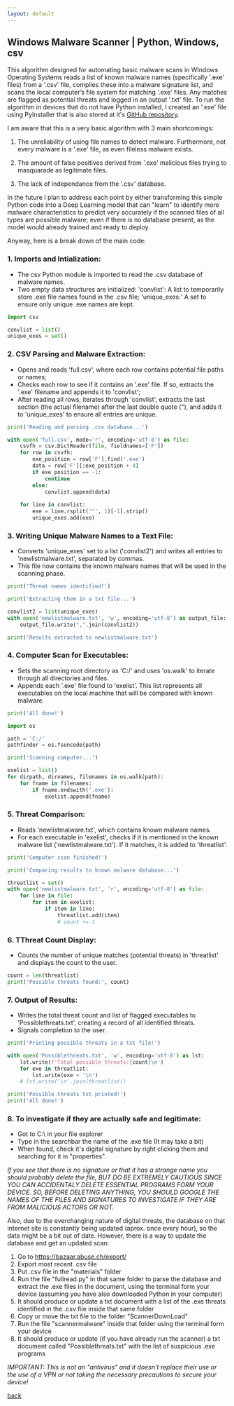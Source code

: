 ```yaml
---
layout: default
---
```


## Windows Malware Scanner | Python, Windows, csv

This algorithm designed for automating basic malware scans in WIndows Operating Systems reads a list of known malware names (specifically '.exe' files) from a '.csv' file, compiles these into a malware signature list, and scans the local computer’s file system for matching '.exe' files. Any matches are flagged as potential threats and logged in an output '.txt' file. To run the algorithm in devices that do not have Python installed, I created an '.exe' file using PyInstaller that is also stored at it's [GitHub repository](https://github.com/Rafael-Santamaria-Ortega/Malware_Detection_Algorithm).

I am aware that this is a very basic algorithm with 3 main shortcomings: 

1. The unreliability of using file names to detect malware. Furthermore, not every malware is a '.exe' file, as even fileless malware exists. 

2. The amount of false positives derived from '.exe' malicious files trying to masquarade as legitimate files.

3. The lack of independance from the '.csv' database.

In the future I plan to address each point by either transforming this simple Python code into a Deep Learning model that can "learn" to identify more malware characteristics to predict very accurately if the scanned files of all types are possible malware; even if there is no database present, as the model would already trained and ready to deploy. 

Anyway, here is a break down of the main code: 

### 1. Imports and Intialization:

* The csv Python module is imported to read the .csv database of malware names.
* Two empty data structures are initialized: 'convlist': A list to temporarily store .exe file names found in the .csv file; 'unique_exes:' A set to ensure only unique .exe names are kept.

```python
import csv

convlist = list()
unique_exes = set()
```

### 2. CSV Parsing and Malware Extraction:

* Opens and reads 'full.csv', where each row contains potential file paths or names;
* Checks each row to see if it contains an '.exe' file. If so, extracts the '.exe' filename and appends it to 'convlist';
* After reading all rows, iterates through 'convlist', extracts the last section (the actual filename) after the last double quote ("), and adds it to 'unique_exes' to ensure all entries are unique.

```python
print('Reading and parsing .csv database...')

with open('full.csv', mode='r', encoding='utf-8') as file:
    csvfh = csv.DictReader(file, fieldnames=['F'])
    for row in csvfh:
        exe_position = row['F'].find('.exe')
        data = row['F'][:exe_position + 4]
        if exe_position == -1:
            continue
        else:
            convlist.append(data)
    
    for line in convlist:
        exe = line.rsplit('"', 1)[-1].strip()
        unique_exes.add(exe)
```

### 3. Writing Unique Malware Names to a Text File:

* Converts 'unique_exes' set to a list ('convlist2') and writes all entries to 'newlistmalware.txt', separated by commas.
* This file now contains the known malware names that will be used in the scanning phase.

```python
print('Threat names identified!')

print('Extracting them in a txt file...')

convlist2 = list(unique_exes)
with open('newlistmalware.txt', 'w', encoding='utf-8') as output_file:
    output_file.write(",".join(convlist2))

print('Results extracted to newlistmalware.txt')
```

### 4. Computer Scan for Executables:

* Sets the scanning root directory as 'C:/' and uses 'os.walk' to iterate through all directories and files.
* Appends each '.exe' file found to 'exelist'. This list represents all executables on the local machine that will be compared with known malware.

```python
print('All done!')

import os

path = 'C:/'
pathfinder = os.fsencode(path)

print('Scanning computer...')

exelist = list()
for dirpath, dirnames, filenames in os.walk(path):
    for fname in filenames:
        if fname.endswith('.exe'):
            exelist.append(fname)
```

### 5. Threat Comparison:

* Reads 'newlistmalware.txt', which contains known malware names.
* For each executable in 'exelist', checks if it is mentioned in the known malware list ('newlistmalware.txt'). If it matches, it is added to 'threatlist'.

```python
print('Computer scan finished!')

print('Comparing results to known malware database...')

threatlist = set()
with open('newlistmalware.txt', 'r', encoding='utf-8') as file:
    for line in file:
        for item in exelist:
            if item in line:
                threatlist.add(item)
                # count += 1
```

### 6. TThreat Count Display:

* Counts the number of unique matches (potential threats) in 'threatlist' and displays the count to the user.

```python
count = len(threatlist)
print('Possible threats found:', count)
```

### 7. Output of Results:

* Writes the total threat count and list of flagged executables to 'Possiblethreats.txt', creating a record of all identified threats.
* Signals completion to the user.

```python
print('Printing possible threats in a txt file!')

with open('Possiblethreats.txt', 'w', encoding='utf-8') as lst:
    lst.write(f'Total possible threats:{count}\n')
    for exe in threatlist:
        lst.write(exe + '\n')
    # lst.write('\n'.join(threatlist))

print('Possible threats txt printed!')
print('All done!')
```

### 8. To investigate if they are actually safe and legitimate:

* Got to C:\ in your file explorer
* Type in the searchbar the name of the .exe file (It may take a bit)
* When found, check it's digital signature by right clicking them and searching for it in "properties". 

_If you see that there is no signature or that it has a strange name you should probably delete the file, BUT DO BE EXTREMELY CAUTIOUS SINCE YOU CAN ACCIDENTALY DELETE ESSENTIAL PROGRAMS FORM YOUR DEVICE. SO, BEFORE DELETING ANYTHING, YOU SHOULD GOOGLE THE NAMES OF THE FILES AND SIGNATURES TO INVESTIGATE IF THEY ARE FROM MALICIOUS ACTORS OR NOT._

Also, due to the everchanging nature of digital threats, the database on that internet site is constantly being updated (aprox. once every hour), so the data might be a bit out of date. However, there is a way to update the database and get an updated scan:

1. Go to https://bazaar.abuse.ch/export/
2. Export most recent .csv file
3. Put .csv file in the "materials" folder
4. Run the file "fullread.py" in that same folder to parse the database and extract the .exe files in the document, using the terminal form your device (assuming you have also downloaded Python in your computer)
5. It should produce or update a txt document with a list of the .exe threats identified in the .csv file inside that same folder
6. Copy or move the txt file to the folder "ScannerDownLoad"
7. Run the file "scannermalware" inside that folder using the terminal form your device
8. It should produce or update (if you have already run the scanner) a txt document called "Possiblethreats.txt" with the list of suspicious .exe programs

*IMPORTANT: This is not an "antivirus" and it doesn't replace their use or the use of a VPN or not taking the necessary precautions to secure your device!*

[back](./)
